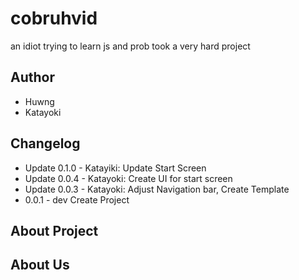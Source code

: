 # cobruhvid
an idiot trying to learn js and prob took a very hard project

## Author
- Huwng
- Katayoki

## Changelog 
- Update 0.1.0 - Katayiki: Update Start Screen
- Update 0.0.4 - Katayoki: Create UI for start screen
- Update 0.0.3 - Katayoki: Adjust Navigation bar, Create Template
- 0.0.1 - dev Create Project

## About Project

## About Us  
